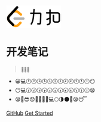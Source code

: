 ![logo](_media/icon.svg)

# 开发笔记 

> <small>💪💪💪</small>

* 😀💻🕐🕑🕒🕓🕔🕕🕖🕗🕘🕙🕚🕛😶
* 😶💻🕜🕝🕞🕟🕠🕡🕢🕣🕤🕥🕦🕧😪
* 😪👀😎😟😤💪💪💪💻🌕🌗🌑🌞😪😴


[GitHub](https://github.com/perye/developer-notes/)
[Get Started](README.md)